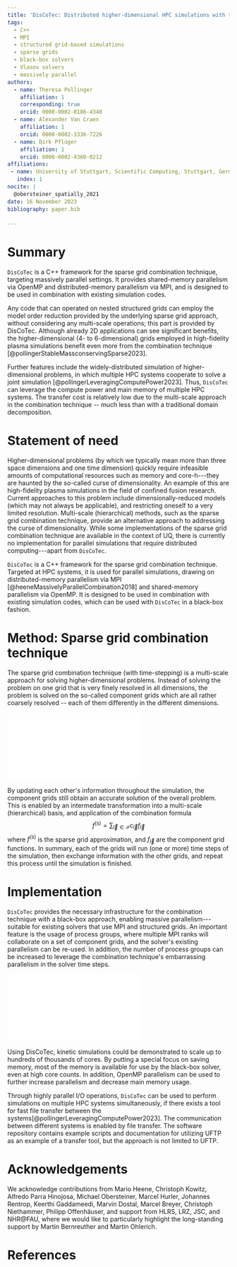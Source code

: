 ```yaml
---
title: 'DisCoTec: Distributed higher-dimensional HPC simulations with the sparse grid combination technique'
tags:
  - C++
  - MPI
  - structured grid-based simulations
  - sparse grids
  - black-box solvers
  - Vlasov solvers
  - massively parallel
authors:
  - name: Theresa Pollinger
    affiliation: 1 
    corresponding: true
    orcid: 0000-0002-0186-4340
  - name: Alexander Van Craen
    affiliation: 1 
    orcid: 0000-0002-3336-7226
  - name: Dirk Pflüger
    affiliation: 1 
    orcid: 0000-0002-4360-0212
affiliations:
 - name: University of Stuttgart, Scientific Computing, Stuttgart, Germany
   index: 1
nocite: |
  @obersteiner_spatially_2021
date: 16 November 2023
bibliography: paper.bib

---
```


# Summary

`DisCoTec` is a C++ framework for the sparse grid combination technique, targeting massively parallel settings.
It provides shared-memory parallelism via OpenMP and distributed-memory parallelism via MPI, 
and is designed to be used in combination with existing simulation codes.

Any code that can operated on nested structured grids can employ the model order reduction 
provided by the underlying sparse grid approach, without considering any multi-scale operations; this part is provided by DisCoTec.
Although already 2D applications can see significant benefits, the higher-dimensional (4- to 6-dimensional) 
grids employed in high-fidelity plasma simulations benefit even more from the combination technique [@pollingerStableMassconservingSparse2023].

Further features include the widely-distributed simulation of higher-dimensional problems,
in which multiple HPC systems cooperate to solve a joint simulation [@pollingerLeveragingComputePower2023].
Thus, `DisCoTec` can leverage the compute power and main memory of multiple HPC systems.
The transfer cost is relatively low due to the multi-scale approach in the combination technique 
-- much less than with a traditional domain decomposition.

# Statement of need

Higher-dimensional problems (by which we typically mean more than three space 
dimensions and one time dimension) quickly require infeasible amounts of computational resources 
such as memory and core-h---they are haunted by the so-called curse of dimensionality.
An example of this are high-fidelity plasma simulations in the field of confined fusion research.
Current approaches to this problem include dimensionally-reduced models (which may not always be applicable),
and restricting oneself to a very limited resolution.
Multi-scale (hierarchical) methods, such as the sparse grid combination technique, 
provide an alternative approach to addressing the curse of dimensionality.
While some implementations of the sparse grid combination technique are available in the context of UQ,
there is currently no implementation for parallel simulations that require distributed computing---apart from `DisCoTec`.

`DisCoTec` is a C++ framework for the sparse grid combination technique.
Targeted at HPC systems, it is used for parallel simulations,
drawing on distributed-memory parallelism via MPI [@heeneMassivelyParallelCombination2018] 
and shared-memory parallelism via OpenMP.
It is designed to be used in combination with existing simulation codes,
which can be used with `DisCoTec` in a black-box fashion.


# Method: Sparse grid combination technique

The sparse grid combination technique (with time-stepping) is a multi-scale approach for solving higher-dimensional problems.
Instead of solving the problem on one grid that is very finely resolved in all dimensions,
the problem is solved on the so-called component grids which are all rather coarsely resolved --
each of them differently in the different dimensions.

![Combination scheme in two dimensions with $\vec{l}_{min} = (1,1)$ and $\vec{l}_{max} = (3,3)$, periodic boundary conditions](gfx/combi-2d-small-periodic.pdf)

By updating each other's information throughout the simulation, the component grids
still obtain an accurate solution of the overall problem. 
This is enabled by an intermedate transformation into a multi-scale (hierarchical) basis, and application of the combination formula
$$ f^{(\text{s})} = \sum_{\vec{l} \in \mathcal{I} } c_{\vec{l}} f_{\vec{l}} $$
where $f^{(\text{s})}$ is the sparse grid approximation, and $f_{\vec{l}}$ are the component grid functions.
In summary, each of the grids will run (one or more) time steps of the simulation, 
then exchange information with the other grids, and repeat this process until the simulation is finished.


# Implementation

`DisCoTec` provides the necessary infrastructure for the combination technique with a black-box approach, 
enabling massive parallelism---suitable for existing solvers that use MPI and structured grids.
An important feature is the usage of process groups, where multiple MPI ranks will collaborate on a set of component grids, 
and the solver's existing parallelism can be re-used.
In addition, the number of process groups can be increased to leverage the 
combination technique's embarrassing parallelism in the solver time steps.

![DisCoTec process groups](gfx/discotec-ranks.pdf)

Using DisCoTec, kinetic simulations could be demonstrated to scale up to hundreds of thousands of cores.
By putting a special focus on saving memory, most of the memory is available for use by the black-box solver, even at high core counts. 
In addition, OpenMP parallelism can be used to further increase parallelism and decrease main memory usage.

Through highly parallel I/O operations, `DisCoTec` can be used to perform simulations on multiple HPC systems simultaneously, 
if there exists a tool for fast file transfer between the systems[@pollingerLeveragingComputePower2023].
The communication between different systems is enabled by file transfer. 
The software repository contains example scripts and documentation for utilizing UFTP as an example of a transfer tool,
but the approach is not limited to UFTP.


# Acknowledgements

We acknowledge contributions from Mario Heene, Christoph Kowitz, Alfredo Parra Hinojosa, Michael Obersteiner, 
Marcel Hurler, Johannes Rentrop, Keerthi Gaddameedi, Marvin Dostal, Marcel Breyer, Christoph Niethammer, Philipp Offenhäuser, 
and support from HLRS, LRZ, JSC, and NHR@FAU, where we would like to particularly highlight the long-standing support by Martin Bernreuther and Martin Ohlerich.

# References
